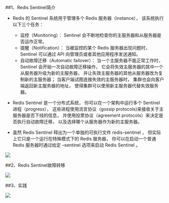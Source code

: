 ##1、Redis Sentinel简介

- Redis 的 Sentinel 系统用于管理多个 Redis 服务器（instance）， 该系统执行以下三个任务： 
   -  监控（Monitoring）： Sentinel 会不断地检查你的主服务器和从服务器是否运作正常。
   -  提醒（Notification）： 当被监控的某个 Redis 服务器出现问题时， Sentinel 可以通过 API 向管理员或者其他应用程序发送通知。
   -  自动故障迁移（Automatic failover）： 当一个主服务器不能正常工作时， Sentinel 会开始一次自动故障迁移操作， 它会将失效主服务器的其中一个从服务器升级为新的主服务器， 并让失效主服务器的其他从服务器改为复制新的主服务器； 当客户端试图连接失效的主服务器时， 集群也会向客户端返回新主服务器的地址， 使得集群可以使用新主服务器代替失效服务器。

-  Redis Sentinel 是一个分布式系统， 你可以在一个架构中运行多个 Sentinel 进程（progress）， 这些进程使用流言协议（gossip protocols)来接收关于主服务器是否下线的信息， 并使用投票协议（agreement protocols）来决定是否执行自动故障迁移， 以及选择哪个从服务器作为新的主服务器。

-  虽然 Redis Sentinel 释出为一个单独的可执行文件 redis-sentinel ， 但实际上它只是一个运行在特殊模式下的 Redis 服务器， 你可以在启动一个普通 Redis 服务器时通过给定 –sentinel 选项来启动 Redis Sentinel 。

  ![](https://www.icheesedu.com/images/qiniu/Xnip2018-07-184_13-38-55.png)
  
##2、Redis Sentinel故障转移
     
![](https://www.icheesedu.com/images/qiniu/Xnip2018-07-184_13-41-21.png)
       
##3、实践

 ![](https://www.icheesedu.com/images/qiniu/Xnip2018-07-184_13-58-23.png)
      

